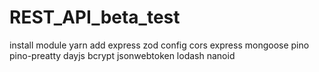 # REST_API_beta_test
install module 
yarn add express zod config cors express mongoose pino pino-preatty dayjs bcrypt jsonwebtoken lodash nanoid
